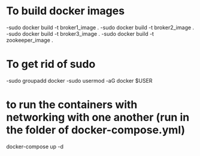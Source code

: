 # To build docker images
-sudo docker build -t broker1_image .
-sudo docker build -t broker2_image .
-sudo docker build -t broker3_image .
-sudo docker build -t zookeeper_image .

# To get rid of sudo
-sudo groupadd docker
-sudo usermod -aG docker $USER

# to run the containers with networking with one another (run in the folder of docker-compose.yml)
docker-compose up -d 
